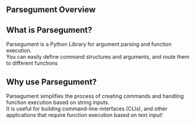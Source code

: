 <article>
    <h1>Parsegument Overview</h1>
    <section>
        <h2>What is Parsegument?</h2>
        <p>Parsegument is a Python Library for argument parsing and function execution. <br>
            You can easily define command structures and arguments, and route them to different functions<br>
        </p>
    </section>
    <section>
        <h2>Why use Parsegument?</h2>
        <p>
            Parsegument simplifies the process of creating commands and handling function execution based on string inputs.<br>
            It is useful for building command-line-interfaces (CLIs), and other applications that require function execution based on text input!
        </p>
    </section>
</article>